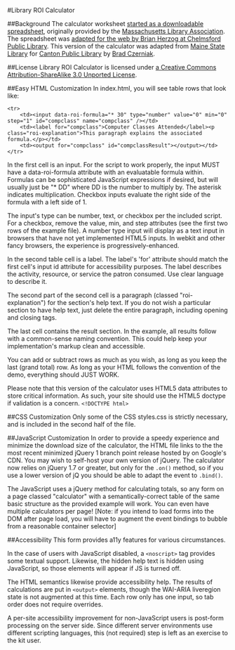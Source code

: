 #Library ROI Calculator

##Background
The calculator worksheet [started as a downloadable spreadsheet](http://www.maine.gov/msl/services/value.xls), originally provided by the [Massachusetts Library Association](http://mla.memberlodge.org/). The spreadsheet was [adapted for the web by Brian Herzog at Chelmsford Public Library](http://www.chelmsfordlibrary.org/library_info/calculator.html). This version of the calculator was adapted from [Maine State Library](http://www.maine.gov/msl/services/customcal.htm) for [Canton Public Library](https://www.cantonpl.org/donate) by [Brad Czerniak](https://github.com/ao5357).

##License
Library ROI Calculator is licensed under <a rel="license" href="http://creativecommons.org/licenses/by-sa/3.0/">a Creative Commons Attribution-ShareAlike 3.0 Unported License</a>.

##Easy HTML Customization
In index.html, you will see table rows that look like:

```
<tr>
	<td><input data-roi-formula="* 30" type="number" value="0" min="0" step="1" id="compclass" name="compclass" /></td>
	<td><label for="compclass">Computer Classes Attended</label><p class="roi-explanation">This paragraph explains the associated formula.</p></td>
	<td><output for="compclass" id="compclassResult"></output></td>
</tr>
```

In the first cell is an input. For the script to work properly, the input MUST have a data-roi-formula attribute with an evaluatable formula within. Formulas can be sophisticated JavaScript expressions if desired, but will usually just be "* DD" where DD is the number to multiply by. The asterisk indicates multiplication. Checkbox inputs evaluate the right side of the formula with a left side of 1.

The input's type can be number, text, or checkbox per the included script. For a checkbox, remove the value, min, and step attributes (see the first two rows of the example file). A number type input will display as a text input in browsers that have not yet implemented HTML5 inputs. In webkit and other fancy browsers, the experience is progressively-enhanced.

In the second table cell is a label. The label's 'for' attribute should match the first cell's input id attribute for accessibility purposes. The label describes the activity, resource, or service the patron consumed. Use clear language to describe it.

The second part of the second cell is a paragraph (classed "roi-explanation") for the section's help text. If you do not wish a particular section to have help text, just delete the entire paragraph, including opening and closing tags.

The last cell contains the result section. In the example, all results follow with a common-sense naming convention. This could help keep your implementation's markup clean and accessible.

You can add or subtract rows as much as you wish, as long as you keep the last (grand total) row. As long as your HTML follows the convention of the demo, everything should JUST WORK.

Please note that this version of the calculator uses HTML5 data attributes to store critical information. As such, your site should use the HTML5 doctype if validation is a concern.
	```<!DOCTYPE html>```

##CSS Customization
Only some of the CSS styles.css is strictly necessary, and is included in the second half of the file.

##JavaScript Customization
In order to provide a speedy experience and minimize the download size of the calculator, the HTML file links to the the most recent minimized jQuery 1 branch point release hosted by on Google's CDN. You may wish to self-host your own version of jQuery. The calculator now relies on jQuery 1.7 or greater, but only for the ```.on()``` method, so if you use a lower version of jQ you should be able to adapt the event to ```.bind()```.

The JavaScript uses a jQuery method for calculating totals, so any form on a page classed "calculator" with a semantically-correct table of the same basic structure as the provided example will work. You can even have multiple calculators per page! [Note: if you intend to load forms into the DOM after page load, you will have to augment the event bindings to bubble from a reasonable container selector]

##Accessibility
This form provides a11y features for various circumstances.

In the case of users with JavaScript disabled, a ```<noscript>``` tag provides some textual support. Likewise, the hidden help text is hidden using JavaScript, so those elements will appear if JS is turned off.

The HTML semantics likewise provide accessibility help. The results of calculations are put in ```<output>``` elements, though the WAI-ARIA liveregion state is not augmented at this time. Each row only has one input, so tab order does not require overrides.

A per-site accessibility improvement for non-JavaScript users is post-form processing on the server side. Since different server environments use different scripting languages, this (not required) step is left as an exercise to the kit user.